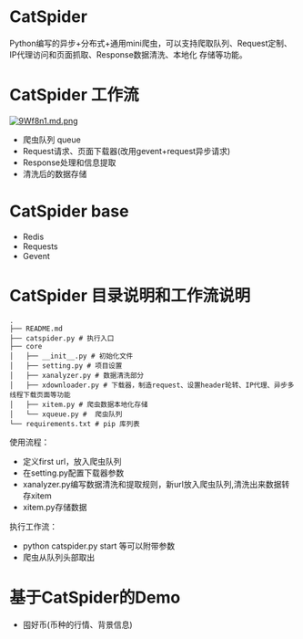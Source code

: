 # CatSpider

Python编写的异步+分布式+通用mini爬虫，可以支持爬取队列、Request定制、IP代理访问和页面抓取、Response数据清洗、本地化 存储等功能。

# CatSpider 工作流

[![9Wf8n1.md.png](https://s1.ax1x.com/2018/03/11/9Wf8n1.md.png)](https://imgchr.com/i/9Wf8n1)

- 爬虫队列 queue
- Request请求、页面下载器(改用gevent+request异步请求)
- Response处理和信息提取
- 清洗后的数据存储


# CatSpider base

- Redis
- Requests
- Gevent

# CatSpider 目录说明和工作流说明


```
.
├── README.md
├── catspider.py # 执行入口
├── core
│   ├── __init__.py # 初始化文件
│   ├── setting.py # 项目设置
│   ├── xanalyzer.py # 数据清洗部分
│   ├── xdownloader.py # 下载器，制造request、设置header轮转、IP代理、异步多线程下载页面等功能
│   ├── xitem.py # 爬虫数据本地化存储
│   └── xqueue.py #  爬虫队列
└── requirements.txt # pip 库列表

```
使用流程：

- 定义first url，放入爬虫队列
- 在setting.py配置下载器参数
- xanalyzer.py编写数据清洗和提取规则，新url放入爬虫队列,清洗出来数据转存xitem
- xitem.py存储数据

执行工作流：

- python catspider.py start 等可以附带参数
- 爬虫从队列头部取出




# 基于CatSpider的Demo

- 囤好币(币种的行情、背景信息)


